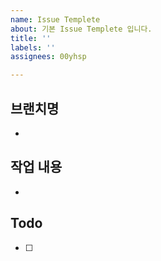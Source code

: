 ```yaml
---
name: Issue Templete
about: 기본 Issue Templete 입니다.
title: ''
labels: ''
assignees: 00yhsp

---
```


## 브랜치명
- 
## 작업 내용
- 
## Todo
- [ ]
